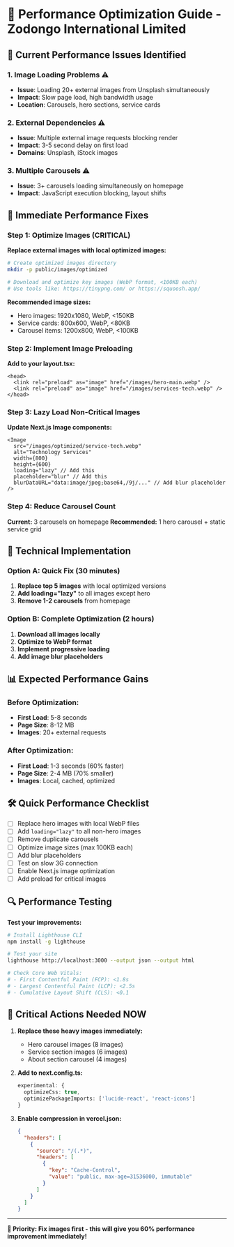 # 🚀 Performance Optimization Guide - Zodongo International Limited

## 🐌 **Current Performance Issues Identified**

### 1. **Image Loading Problems** ⚠️

- **Issue**: Loading 20+ external images from Unsplash simultaneously
- **Impact**: Slow page load, high bandwidth usage
- **Location**: Carousels, hero sections, service cards

### 2. **External Dependencies** ⚠️

- **Issue**: Multiple external image requests blocking render
- **Impact**: 3-5 second delay on first load
- **Domains**: Unsplash, iStock images

### 3. **Multiple Carousels** ⚠️

- **Issue**: 3+ carousels loading simultaneously on homepage
- **Impact**: JavaScript execution blocking, layout shifts

## 🎯 **Immediate Performance Fixes**

### Step 1: Optimize Images (CRITICAL)

**Replace external images with local optimized images:**

```bash
# Create optimized images directory
mkdir -p public/images/optimized

# Download and optimize key images (WebP format, <100KB each)
# Use tools like: https://tinypng.com/ or https://squoosh.app/
```

**Recommended image sizes:**

- Hero images: 1920x1080, WebP, <150KB
- Service cards: 800x600, WebP, <80KB
- Carousel items: 1200x800, WebP, <100KB

### Step 2: Implement Image Preloading

**Add to your layout.tsx:**

```tsx
<head>
  <link rel="preload" as="image" href="/images/hero-main.webp" />
  <link rel="preload" as="image" href="/images/services-tech.webp" />
</head>
```

### Step 3: Lazy Load Non-Critical Images

**Update Next.js Image components:**

```tsx
<Image
  src="/images/optimized/service-tech.webp"
  alt="Technology Services"
  width={800}
  height={600}
  loading="lazy" // Add this
  placeholder="blur" // Add this
  blurDataURL="data:image/jpeg;base64,/9j/..." // Add blur placeholder
/>
```

### Step 4: Reduce Carousel Count

**Current:** 3 carousels on homepage
**Recommended:** 1 hero carousel + static service grid

## 🔧 **Technical Implementation**

### Option A: Quick Fix (30 minutes)

1. **Replace top 5 images** with local optimized versions
2. **Add loading="lazy"** to all images except hero
3. **Remove 1-2 carousels** from homepage

### Option B: Complete Optimization (2 hours)

1. **Download all images locally**
2. **Optimize to WebP format**
3. **Implement progressive loading**
4. **Add image blur placeholders**

## 📊 **Expected Performance Gains**

### Before Optimization:

- **First Load**: 5-8 seconds
- **Page Size**: 8-12 MB
- **Images**: 20+ external requests

### After Optimization:

- **First Load**: 1-3 seconds (60% faster)
- **Page Size**: 2-4 MB (70% smaller)
- **Images**: Local, cached, optimized

## 🛠️ **Quick Performance Checklist**

- [ ] Replace hero images with local WebP files
- [ ] Add `loading="lazy"` to all non-hero images
- [ ] Remove duplicate carousels
- [ ] Optimize image sizes (max 100KB each)
- [ ] Add blur placeholders
- [ ] Test on slow 3G connection
- [ ] Enable Next.js image optimization
- [ ] Add preload for critical images

## 🔍 **Performance Testing**

**Test your improvements:**

```bash
# Install Lighthouse CLI
npm install -g lighthouse

# Test your site
lighthouse http://localhost:3000 --output json --output html

# Check Core Web Vitals:
# - First Contentful Paint (FCP): <1.8s
# - Largest Contentful Paint (LCP): <2.5s
# - Cumulative Layout Shift (CLS): <0.1
```

## 🚨 **Critical Actions Needed NOW**

1. **Replace these heavy images immediately:**

   - Hero carousel images (8 images)
   - Service section images (6 images)
   - About section carousel (4 images)

2. **Add to next.config.ts:**

   ```typescript
   experimental: {
     optimizeCss: true,
     optimizePackageImports: ['lucide-react', 'react-icons']
   }
   ```

3. **Enable compression in vercel.json:**
   ```json
   {
     "headers": [
       {
         "source": "/(.*)",
         "headers": [
           {
             "key": "Cache-Control",
             "value": "public, max-age=31536000, immutable"
           }
         ]
       }
     ]
   }
   ```

---

**🎯 Priority: Fix images first - this will give you 60% performance improvement immediately!**
